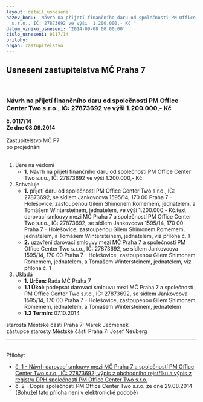 ```yaml
---
layout: detail_usneseni
nazev_bodu: 'Návrh na přijetí finančního daru od společnosti PM Office Center Two
  s.r.o., IČ: 27873692 ve výši  1.200.000,- Kč '
datum_vzniku_usneseni: '2014-09-08 00:00:00'
cislo_usneseni: 0117/14
prilohy: 
organ: zastupitelstvo
---
```

<div id="ucUsn_pList" class="usn">
	<span><h2>Usnesení zastupitelstva MČ Praha 7 </h2>
<br></span><div class="standBody">
<span><h3>Návrh na přijetí finančního daru od společnosti PM Office Center Two s.r.o., IČ: 27873692 ve výši  1.200.000,- Kč </h3></span><div class="center">
		<strong>č. 0117/14</strong><br>
	</div>
<div class="center">
		<strong>Ze dne 08.09.2014</strong><br><br>
	</div>Zastupitelstvo MČ P7<br> po projednání<br><br><ol>
<li>Bere na vědomí<ul><li>
<strong>1.</strong> Návrh na přijetí finančního daru od společnosti PM Office Center Two s.r.o., IČ: 27873692 ve výši 1.200.000,- Kč               </li></ul>
</li>
<li>Schvaluje<ul>
<li>
<strong>1.</strong> přijetí daru od společnosti PM Office Center Two s.r.o., IČ: 27873692, se sídlem Jankovcova 1595/14, 170 00 Praha 7 - Holešovice, zastoupenou Gilem Shimonem Romemem, jednatelem, a Tomášem Wintersteinem, jednatelem, ve výši 1.200.000,- Kč.text darovací smlouvy mezi MČ Praha 7 a společností PM Office Center Two s.r.o., IČ: 27873692, se sídlem Jankovcova 1595/14, 170 00 Praha 7 - Holešovice, zastoupenou Gilem Shimonem Romemem, jednatelem, a Tomášem Wintersteinem, jednatelem, viz příloha č. 1 </li>
<li>
<strong>2.</strong> uzavření darovací smlouvy mezi MČ Praha 7 a společností PM Office Center Two s.r.o., IČ: 27873692, se sídlem Jankovcova 1595/14, 170 00 Praha 7 - Holešovice, zastoupenou Gilem Shimonem Romemem, jednatelem, a Tomášem Wintersteinem, jednatelem, viz příloha č. 1                                                                                                               </li>
</ul>
</li>
<li>Ukládá<ul>
<li>
<strong>1. Určen: </strong>Rada MČ Praha 7</li>
<li>
<strong>1.1 Úkol: </strong>podepsat darovací smlouvu mezi MČ Praha 7 a společností PM Office Center Two s.r.o., IČ: 27873692, se sídlem Jankovcova 1595/14, 170 00 Praha 7 - Holešovice, zastoupenou Gilem Shimonem Romemem, jednatelem, a Tomášem Wintersteinem, jednatelem </li>
<li>
<strong>1.2 Termín: </strong>07.10.2014</li>
</ul>
</li>
</ol>starosta Městské části Praha 7: Marek Ječmének<br>zástupce starosty Městské části Praha 7: Josef Neuberg<hr>
<br>Přílohy: <ul>
<li><a href="/zdroj.aspx?typ=4&amp;id=58068&amp;sh=1406557461" target="_blank" title="Soubor (.doc 89 kB)-nové okno">č. 1 - Návrh darovací smlouvy mezi MČ Praha 7 a společností PM Office Center Two s.r.o., IČ: 27873692; výpis z obchodního rejstříku a výpis z registru DPH společnosti PM Office Center Two s.r.o.</a></li> <li>č. 2 - Dopis společnosti PM Office Center Two s.r.o. ze dne 29.08.2014  (Bohužel tato příloha není v elektronické podobě)</li> </ul>
</div>
</div>